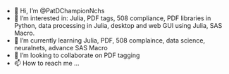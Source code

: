 - 👋 Hi, I’m @PatDChampionNchs
- 👀 I’m interested in: Julia, PDF tags, 508 compliance, PDF libraries in Python, data processing in Julia, desktop and web GUI using Julia, SAS Macro.
- 🌱 I’m currently learning Julia, PDF, 508 complaince, data science, neuralnets, advance SAS Macro
- 💞️ I’m looking to collaborate on PDF tagging
- 📫 How to reach me ...

<!---
PatDChampionNchs/PatDChampionNchs is a ✨ special ✨ repository because its `README.md` (this file) appears on your GitHub profile.
You can click the Preview link to take a look at your changes.
--->
